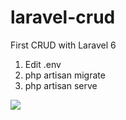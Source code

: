 # laravel-crud
First CRUD with Laravel 6

1. Edit .env
2. php artisan migrate
3. php artisan serve

<img src="https://www.stickpng.com/assets/images/58480e35cef1014c0b5e4920.png">
